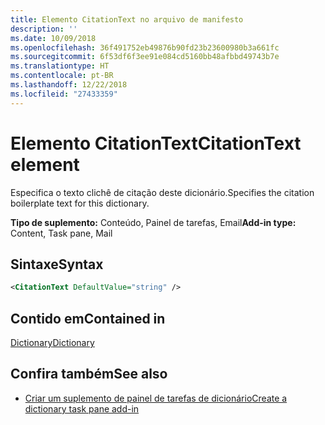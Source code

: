 ```yaml
---
title: Elemento CitationText no arquivo de manifesto
description: ''
ms.date: 10/09/2018
ms.openlocfilehash: 36f491752eb49876b90fd23b23600980b3a661fc
ms.sourcegitcommit: 6f53df6f3ee91e084cd5160bb48afbbd49743b7e
ms.translationtype: HT
ms.contentlocale: pt-BR
ms.lasthandoff: 12/22/2018
ms.locfileid: "27433359"
---
```

# <a name="citationtext-element"></a><span data-ttu-id="43f0b-102">Elemento CitationText</span><span class="sxs-lookup"><span data-stu-id="43f0b-102">CitationText element</span></span>

<span data-ttu-id="43f0b-103">Especifica o texto clichê de citação deste dicionário.</span><span class="sxs-lookup"><span data-stu-id="43f0b-103">Specifies the citation boilerplate text for this dictionary.</span></span>

<span data-ttu-id="43f0b-104">**Tipo de suplemento:** Conteúdo, Painel de tarefas, Email</span><span class="sxs-lookup"><span data-stu-id="43f0b-104">**Add-in type:** Content, Task pane, Mail</span></span>

## <a name="syntax"></a><span data-ttu-id="43f0b-105">Sintaxe</span><span class="sxs-lookup"><span data-stu-id="43f0b-105">Syntax</span></span>

```XML
<CitationText DefaultValue="string" />
```

## <a name="contained-in"></a><span data-ttu-id="43f0b-106">Contido em</span><span class="sxs-lookup"><span data-stu-id="43f0b-106">Contained in</span></span>

[<span data-ttu-id="43f0b-107">Dictionary</span><span class="sxs-lookup"><span data-stu-id="43f0b-107">Dictionary</span></span>](dictionary.md)

## <a name="see-also"></a><span data-ttu-id="43f0b-108">Confira também</span><span class="sxs-lookup"><span data-stu-id="43f0b-108">See also</span></span>

- [<span data-ttu-id="43f0b-109">Criar um suplemento de painel de tarefas de dicionário</span><span class="sxs-lookup"><span data-stu-id="43f0b-109">Create a dictionary task pane add-in</span></span>](https://docs.microsoft.com/office/dev/add-ins/word/dictionary-task-pane-add-ins)

